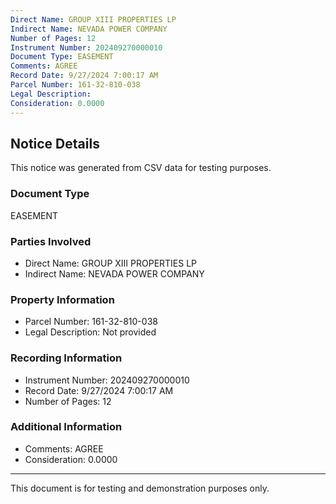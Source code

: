 ```yaml
---
Direct Name: GROUP XIII PROPERTIES LP
Indirect Name: NEVADA POWER COMPANY
Number of Pages: 12
Instrument Number: 202409270000010
Document Type: EASEMENT
Comments: AGREE
Record Date: 9/27/2024 7:00:17 AM
Parcel Number: 161-32-810-038
Legal Description: 
Consideration: 0.0000
---
```


## Notice Details

This notice was generated from CSV data for testing purposes.

### Document Type
EASEMENT

### Parties Involved
- Direct Name: GROUP XIII PROPERTIES LP
- Indirect Name: NEVADA POWER COMPANY

### Property Information
- Parcel Number: 161-32-810-038
- Legal Description: Not provided

### Recording Information
- Instrument Number: 202409270000010
- Record Date: 9/27/2024 7:00:17 AM
- Number of Pages: 12

### Additional Information
- Comments: AGREE
- Consideration: 0.0000

---

This document is for testing and demonstration purposes only.
